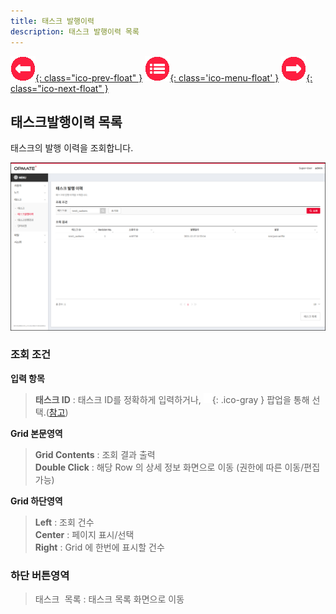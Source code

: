```yaml
---
title: 태스크 발행이력
description: 태스크 발행이력 목록
---
```


<link rel="stylesheet" type="text/css" href="css/opme.css">

<!-- Defined -->
[task-hst-lst]: img/task-hst-lst.png
[ico-search]: img/icon/ico-search.png
[ico-del]: img/icon/ico-del.png
[ico-upload]: img/icon/ico-add.png
[ico-download]: img/icon/ico-save.png
[popup-filehub]: popupfilehub.md
[popup-fileupload]: popupfileupload.md
[popup-task-lst]: img/popup-task-lst.png

<!-- Floating Menu -->
[prev]: Task.html "태스크"
[menu]: index.html "목차"
[next]: Execution.html "태스크실행결과"
[ico-prev]: img/icon/ico-prev.png
[ico-menu]: img/icon/ico-menu.png
[ico-next]: img/icon/ico-next.png
[![이전][ico-prev]{: class="ico-prev-float" }][prev]
[![목차][ico-menu]{: class='ico-menu-float' }][menu]
[![다음][ico-next]{: class="ico-next-float" }][next]


## 태스크발행이력 목록
태스크의 발행 이력을 조회합니다.  

![태스크발행이력 목록][task-hst-lst]

### **조회 조건**

**입력 항목**

>**태스크 ID** : 태스크 ID를 정확하게 입력하거나, ![태스크 조회][ico-search]{: .ico-gray } 팝업을 통해 선택.([참고][popup-task-lst])  

**Grid 본문영역**

> **Grid Contents** : 조회 결과 출력  
> **Double Click** : 해당 Row 의 상세 정보 화면으로 이동 (권한에 따른 이동/편집 가능)

**Grid 하단영역**

> **Left** : 조회 건수  
> **Center** : 페이지 표시/선택  
> **Right** : Grid 에 한번에 표시할 건수

### **하단 버튼영역**

> <kbd class="btn-gray">태스크 목록</kbd> : 태스크 목록 화면으로 이동  
